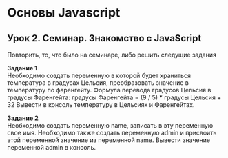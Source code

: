 # Основы Javascript
## Урок 2. Семинар. Знакомство с JavaScript

Повторить, то, что было на семинаре, либо решить следущие задания

**Задание 1** <br>
Необходимо создать переменную в которой будет храниться температура в градусах Цельсия, 
преобразовать значение в температуру по фаренгейту.
Формула перевода градусов Цельсия в градусы Фаренгейта: градусы Фаренгейта = (9 / 5) * градусы Цельсия + 32
Вывести в консоль температуру в Цельсиях и Фаренгейтах.

**Задание 2** <br> 
Необходимо создать переменную name, записать в эту переменную свое имя. 
Необходимо также создать переменную admin и присвоить этой переменной значение из переменной name. 
Вывести значение переменной admin в консоль.